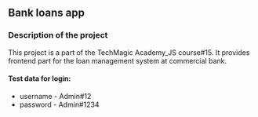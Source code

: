 ## Bank loans app

### Description of the project
This project is a part of the TechMagic Academy_JS course#15. It provides frontend part for the loan management system at commercial bank.

#### Test data for login:
- username - Admin#12
- password - Admin#1234


